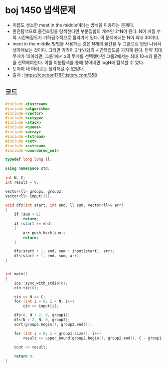 # boj 1450 냅색문제 

- 이름도 생소한 meet in the middle이라는 방식을 이용하는 문제다.
- 완전탐색으로 물건조합을 탐색한다면 부분집합의 개수인 2^N이 된다. N이 커질 수록 시간복잡도가 기하급수적으로 올라가게 된다. 이 문제에서는 N이 최대 30이다. 
- meet in the middle 방법을 사용하는 것은 N개의 물건을 두 그룹으로 반반 나눠서 생각해보는 것이다. 그러면 각각이 2^(N/2)의 시간복잡도를 가지게 된다. 만약 최대 무게가 10이라면, 그룹1에서 x의 무게를 선택했다면 그룹2에서는 최대 10-x의 물건을 선택해야한다. 이를 이분탐색을 통해 찾아내면 logN에 탐색할 수 있다.
- 도저히 내 머리로는 생각해낼 수 없었다..
- 출처 : https://cocoon1787.tistory.com/358



## 코드

```c++
#include <iostream>
#include <algorithm>
#include <vector>
#include <cctype>
#include <stack>
#include <queue>
#include <array>
#include <fstream>
#include <set>
#include <sstream>
#include <unordered_set>

typedef long long ll;

using namespace std;
    
int N, C;
int result = 0;

vector<ll> group1, group2;
vector<ll> input(31);

void dfs(int start, int end, ll sum, vector<ll>& arr)
{
    if (sum > C)
        return;
    if (start == end)
    {
        arr.push_back(sum);
        return;
    }

    dfs(start + 1, end, sum + input[start], arr);
    dfs(start + 1, end, sum, arr);
}


int main()
{
    ios::sync_with_stdio(0);
    cin.tie(0);

    cin >> N >> C;
    for (int i = 0; i < N; i++)
        cin >> input[i];

    dfs(0, N / 2, 0, group1);
    dfs(N / 2, N, 0, group2);
    sort(group2.begin(), group2.end());

    for (int i = 0; i < group1.size(); i++)
        result += upper_bound(group2.begin(), group2.end(), C - group1[i]) - group2.begin();

    cout << result;
    
    return 0;
}
```

